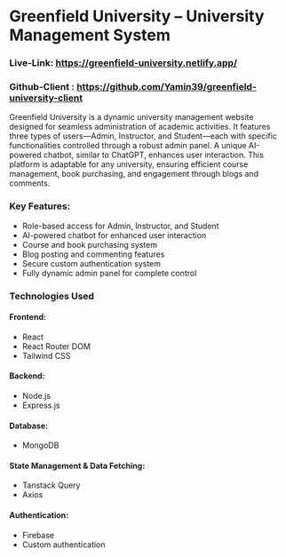 # Greenfield University – University Management System
### Live-Link: https://greenfield-university.netlify.app/
### Github-Client : https://github.com/Yamin39/greenfield-university-client

Greenfield University is a dynamic university management website designed for seamless administration of academic activities. It features three types of users—Admin, Instructor, and Student—each with specific functionalities controlled through a robust admin panel. A unique AI-powered chatbot, similar to ChatGPT, enhances user interaction. This platform is adaptable for any university, ensuring efficient course management, book purchasing, and engagement through blogs and comments.

### Key Features:
- Role-based access for Admin, Instructor, and Student
- AI-powered chatbot for enhanced user interaction
- Course and book purchasing system
- Blog posting and commenting features
- Secure custom authentication system
- Fully dynamic admin panel for complete control
  
### Technologies Used

#### Frontend:
- React  
- React Router DOM  
- Tailwind CSS  

#### Backend:
- Node.js  
- Express.js  

#### Database:
- MongoDB  

#### State Management & Data Fetching:
- Tanstack Query  
- Axios  

#### Authentication:
- Firebase  
- Custom authentication  


